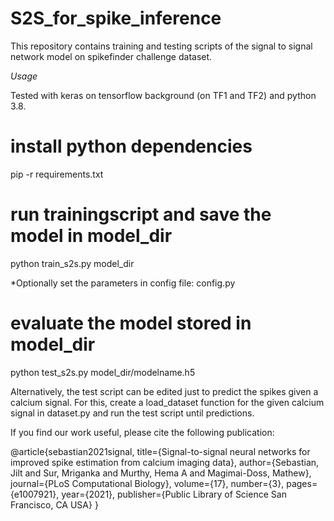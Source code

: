 # S2S_for_spike_inference
This repository contains training and testing scripts of the signal to signal network model on spikefinder challenge dataset.

*Usage*

Tested with keras on tensorflow background (on TF1 and TF2) and python 3.8.

# install python dependencies

pip -r requirements.txt

# run trainingscript and save the model in model_dir

python train_s2s.py model_dir

*Optionally set the parameters in config file: config.py

# evaluate the model stored in model_dir

python test_s2s.py model_dir/modelname.h5

Alternatively, the test script can be edited just to predict the spikes given a calcium signal. For this, create a load_dataset function for the given calcium signal in dataset.py and run the test script until predictions.

If you find our work useful, please cite the following publication:

@article{sebastian2021signal,
  title={Signal-to-signal neural networks for improved spike estimation from calcium imaging data},
  author={Sebastian, Jilt and Sur, Mriganka and Murthy, Hema A and Magimai-Doss, Mathew},
  journal={PLoS Computational Biology},
  volume={17},
  number={3},
  pages={e1007921},
  year={2021},
  publisher={Public Library of Science San Francisco, CA USA}
}


